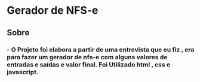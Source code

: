 # Gerador de NFS-e

## Sobre

### - O Projeto foi elabora a partir de uma entrevista que eu fiz , era para fazer um gerador de nfs-e com alguns valores de entradas e saídas e valor final. Foi Utilizado html , css e javascript.
